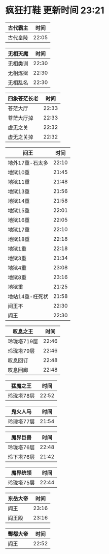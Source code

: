 # 疯狂打鞋 更新时间 23:21

| 古代霸主   | 时间    |
|--------|-------|
| 古代皇陵 | 22:05 |

| 无相天魔   | 时间    |
|--------|-------|
| 无相类训 | 22:30 |
| 无相炼狱 | 22:30 |
| 无相乱名 | 22:30 |

| 四象苍茫长老   | 时间    |
|--------|-------|
| 苍茫大厅 | 22:33 |
| 苍茫大厅掉 | 22:33 |
| 虚无之关 | 22:32 |
| 虚无之关掉 | 22:32 |

| 间王   | 时间    |
|--------|-------|
| 地外17重-石太多 | 22:10 |
| 地狱10重 | 21:45 |
| 地狱11重 | 21:48 |
| 地狱13重 | 21:56 |
| 地狱14重 | 21:58 |
| 地狱15重 | 22:01 |
| 地狱16重 | 22:05 |
| 地狱17重 | 22:10 |
| 地狱18重 | 22:18 |
| 地狱1重 | 22:18 |
| 地狱3重 | 21:34 |
| 地狱4重 | 23:08 |
| 地狱8重 | 23:16 |
| 地狱重 | 21:25 |
| 地站14重-枉死状 | 21:58 |
| 间王不 | 22:30 |
| 阎王 | 22:30 |

| 叹息之王   | 时间    |
|--------|-------|
| 玲珑塔719层 | 22:46 |
| 玲珑塔79层 | 22:46 |
| 叹息回订 | 22:48 |
| 叹息回廊 | 22:48 |

| 猛魔之王   | 时间    |
|--------|-------|
| 玲珑塔78层 | 22:52 |

| 鬼火人马   | 时间    |
|--------|-------|
| 玲瑰塔77层 | 21:54 |

| 魔界巨兽   | 时间    |
|--------|-------|
| 玲珑塔76层 | 22:48 |
| 玲下塔76层 | 21:42 |

| 魔界统领   | 时间    |
|--------|-------|
| 玲珑塔75层 | 22:44 |

| 东岳大帝   | 时间    |
|--------|-------|
| 阎王 | 23:16 |
| 阎王殿 | 23:16 |

| 酆都大帝   | 时间    |
|--------|-------|
| 阎王 | 22:52 |